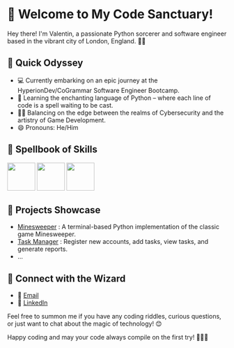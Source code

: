 # 👋 Welcome to My Code Sanctuary!

Hey there! I'm Valentin, a passionate Python sorcerer and software engineer based in the vibrant city of London, England. 🌆✨


## 🚀 Quick Odyssey

- 💻 Currently embarking on an epic journey at the HyperionDev/CoGrammar Software Engineer Bootcamp.
- 🌱 Learning the enchanting language of Python – where each line of code is a spell waiting to be cast.
- 🧙‍♂️ Balancing on the edge between the realms of Cybersecurity and the artistry of Game Development.
- 😄 Pronouns: He/Him


## 🔧 Spellbook of Skills

<p float="left">
  <img height="64px" src="https://cdn.svgporn.com/logos/html-5.svg">
  <img height="64px" src="https://cdn.svgporn.com/logos/css-3.svg">
  <img height="64px" src="https://cdn4.iconfinder.com/data/icons/logos-and-brands/512/267_Python_logo-128.png">
</p>


## 🚀 Projects Showcase

- [Minesweeper](https://github.com/KValentiin/Minesweeper) : A terminal-based Python implementation of the classic game Minesweeper.
- [Task Manager](https://github.com/KValentiin/Task-Manager) : Register new accounts, add tasks, view tasks, and generate reports.
- ...


## 💬 Connect with the Wizard

- 📧 [Email](kvalentin95@gmail.com)  
- 💼 [LinkedIn](https://www.linkedin.com/in/valentin-kalanyos-00a245199/)


Feel free to summon me if you have any coding riddles, curious questions, or just want to chat about the magic of technology! 😊

Happy coding and may your code always compile on the first try! 🚀🧙‍♂️
